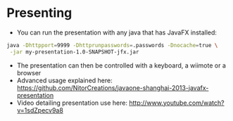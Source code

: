# Presenting #

 * You can run the presentation with any java that has JavaFX installed:

```bash
java -Dhttpport=9999 -Dhttprunpasswords=.passwords -Dnocache=true \
 -jar my-presentation-1.0-SNAPSHOT-jfx.jar
```

 * The presentation can then be controlled with a keyboard, a wiimote or a browser
 * Advanced usage explained here: https://github.com/NitorCreations/javaone-shanghai-2013-javafx-presentation
 * Video detailing presentation use here: http://www.youtube.com/watch?v=1sdZpecv9a8

